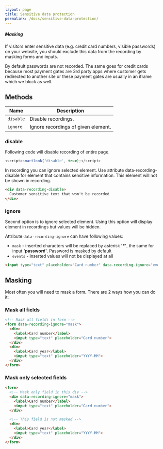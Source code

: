 ```yaml
---
layout: page
title: Sensitive data protection
permalink: /docs/sensitive-data-protection/
---
```


<div class="bs-callout bs-callout-danger">
<h5 id="masking">Masking</h5>

<p>If visitors enter sensitive data (e.g. credit card numbers, visible passwords) on your website, you should exclude this data from the recording by masking forms and inputs.</p>
</div>

By default passwords are not recorded. The same goes for credit cards because most payment gates are 3rd party apps where customer gets redirected to another site or these payment gates are usually in an iframe which we block as well.

## Methods

<table class="table">
  <thead class="thead-light">
    <tr>
      <th scope="col">Name</th>
      <th scope="col">Description</th>
    </tr>
  </thead>
  <tbody>
    <tr>
      <td><code>disable</code></td>
      <td>Disable recordings.</td>
    </tr>
    <tr>
      <td><code>ignore</code></td>
      <td>Ignore recordings of given element.</td>
    </tr>
  </tbody>
</table>

### disable

Following code will disable recording of entire page.

```javascript
<script>smartlook('disable', true);</script>
```

In recording you can ignore selected element. Use attribute data-recording-disable for element that contains sensitive information. This element will not be shown in recording.

```html
<div data-recording-disable>
  Customer sensitive text that won't be recorded
</div>
```

### ignore

Second option is to ignore selected element. Using this option will display element in recordings but values will be hidden.

Attribute `data-recording-ignore` can have following values:

* `mask` - inserted characters will be replaced by asterisk **\'\*\'**, the same for input **\'password\'**. Password is masked by default
* `events` - inserted values will not be displayed at all

```html
<input type="text" placeholder="Card number" data-recording-ignore="events">
```

## Masking

Most often you will need to mask a form. There are 2 ways how you can do it:

### Mask all fields

```html
<!-- Mask all fields in form -->
<form data-recording-ignore="mask">
  <div>
    <label>Card number</label>
    <input type="text" placeholder="Card number">
  </div>
  <div>
    <label>Card year</label>
    <input type="text" placeholder="YYYY-MM">
  </div>
</form>
```

### Mask only selected fields

```html
<form>
  <!-- Mask only field in this div -->
  <div data-recording-ignore="mask">
    <label>Card number</label>
    <input type="text" placeholder="Card number">
  </div>
  
  <!-- This field is not masked -->
  <div>
    <label>Card year</label>
    <input type="text" placeholder="YYYY-MM">
  </div>
</form>
```

